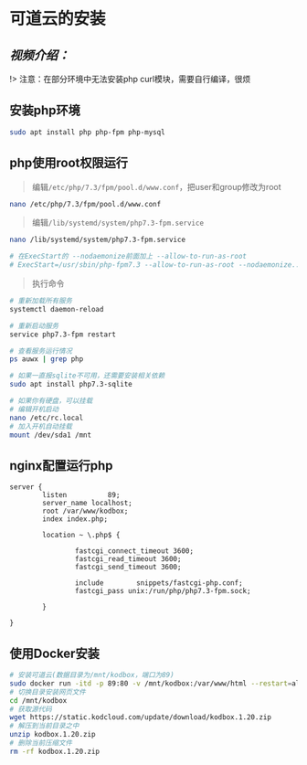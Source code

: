 # 可道云的安装

*视频介绍：*
---

!> 注意：在部分环境中无法安装php curl模块，需要自行编译，很烦

## 安装php环境

```bash
sudo apt install php php-fpm php-mysql
```

## php使用root权限运行

> 编辑`/etc/php/7.3/fpm/pool.d/www.conf`，把user和group修改为root
```bash
nano /etc/php/7.3/fpm/pool.d/www.conf
```

> 编辑`/lib/systemd/system/php7.3-fpm.service`
```bash
nano /lib/systemd/system/php7.3-fpm.service

# 在ExecStart的 --nodaemonize前面加上 --allow-to-run-as-root
# ExecStart=/usr/sbin/php-fpm7.3 --allow-to-run-as-root --nodaemonize...
```

> 执行命令
```bash
# 重新加载所有服务
systemctl daemon-reload

# 重新启动服务
service php7.3-fpm restart

# 查看服务运行情况
ps auwx | grep php

# 如果一直报sqlite不可用，还需要安装相关依赖
sudo apt install php7.3-sqlite

# 如果你有硬盘，可以挂载
# 编辑开机启动
nano /etc/rc.local
# 加入开机自动挂载
mount /dev/sda1 /mnt
```

## nginx配置运行php

```nginx
server {
        listen          89;
        server_name localhost;
        root /var/www/kodbox;
        index index.php;

        location ~ \.php$ {

                fastcgi_connect_timeout 3600;
                fastcgi_read_timeout 3600;
                fastcgi_send_timeout 3600;

                include        snippets/fastcgi-php.conf;
                fastcgi_pass unix:/run/php/php7.3-fpm.sock;

        }

}
```

## 使用Docker安装

```bash
# 安装可道云(数据目录为/mnt/kodbox，端口为89)
sudo docker run -itd -p 89:80 -v /mnt/kodbox:/var/www/html --restart=always --name="kodbox" kodcloud/kodbox:v1.19
# 切换目录安装网页文件
cd /mnt/kodbox
# 获取源代码
wget https://static.kodcloud.com/update/download/kodbox.1.20.zip
# 解压到当前目录之中
unzip kodbox.1.20.zip
# 删除当前压缩文件
rm -rf kodbox.1.20.zip
```
